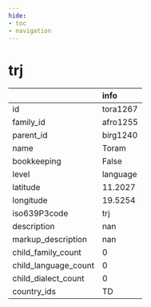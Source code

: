 ```yaml
---
hide:
- toc
- navigation
---
```

# trj
|                      | info     |
|:---------------------|:---------|
| id                   | tora1267 |
| family_id            | afro1255 |
| parent_id            | birg1240 |
| name                 | Toram    |
| bookkeeping          | False    |
| level                | language |
| latitude             | 11.2027  |
| longitude            | 19.5254  |
| iso639P3code         | trj      |
| description          | nan      |
| markup_description   | nan      |
| child_family_count   | 0        |
| child_language_count | 0        |
| child_dialect_count  | 0        |
| country_ids          | TD       |